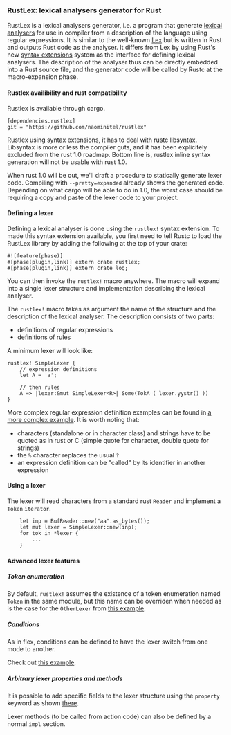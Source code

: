 ### RustLex: lexical analysers generator for Rust

RustLex is a lexical analysers generator, i.e. a program that generate [lexical analysers](http://en.wikipedia.org/wiki/Lexical_analysis) for use in compiler from a description of the language using regular expressions. It is similar to the well-known [Lex](http://en.wikipedia.org/wiki/Lex_(software)) but is written in Rust and outputs Rust code as the analyser.
It differs from Lex by using Rust's new [syntax extensions]() system as the interface for defining lexical analysers. The description of the analyser thus can be directly embedded into a Rust source file, and the generator code will be called by Rustc at the macro-expansion phase.

#### Rustlex availibility and rust compatibility

Rustlex is available through cargo.

```
[dependencies.rustlex]
git = "https://github.com/naominitel/rustlex"
```

Rustlex using syntax extensions, it has to deal with rustc libsyntax. Libsyntax is more or less the compiler guts, and it has been explicitely excluded from the rust 1.0 roadmap. Bottom line is, rustlex inline syntax generation will not be usable with rust 1.0.

When rust 1.0 will be out, we'll draft a procedure to statically generate lexer code. Compiling with `--pretty=expanded` already shows the generated code. Depending on what cargo will be able to do in 1.0, the worst case should be requiring a copy and paste of the lexer code to your project.

#### Defining a lexer

Defining a lexical analyser is done using the `rustlex!` syntax extension. To made this syntax extension available, you first need to tell Rustc to load the RustLex library by adding the following at the top of your crate:

```
#![feature(phase)]
#[phase(plugin,link)] extern crate rustlex;
#[phase(plugin,link)] extern crate log;
```

You can then invoke the `rustlex!` macro anywhere. The macro will expand into a single lexer structure and implementation describing the lexical analyser.

The `rustlex!` macro takes as argument the name of the structure and the description of the lexical analyser. The description consists of two parts:
* definitions of regular expressions
* definitions of rules

A minimum lexer will look like:

```
rustlex! SimpleLexer {
    // expression definitions
    let A = 'a';

    // then rules
    A => |lexer:&mut SimpleLexer<R>| Some(TokA ( lexer.yystr() ))
}
```

More complex regular expression definition examples can be found in [a more complex example](tests/complex.rs). It is worth noting that:
* characters (standalone or in character class) and strings have to be quoted as in rust or C (simple quote for character, double quote for strings)
* the `%` character replaces the usual `?`
* an expression definition can be "called" by its identifier in another expression

#### Using a lexer

The lexer will read characters from a standard rust `Reader` and implement a `Token` `iterator`.

```
    let inp = BufReader::new("aa".as_bytes());
    let mut lexer = SimpleLexer::new(inp);
    for tok in *lexer {
        ...
    }
```

#### Advanced lexer features

##### Token enumeration

By default, `rustlex!` assumes the existence of a token enumeration named `Token` in the same module, but this name can be overriden when needed as is the case for the `OtherLexer` from [this example](tests/simple.rs).

##### Conditions

As in flex, conditions can be defined to have the lexer switch from one mode to another.

Check out [this example](tests/condition.rs).

##### Arbitrary lexer properties and methods

It is possible to add specific fields to the lexer structure using the `property` keyword as shown [there](tests/properties.rs).

Lexer methods (to be called from action code) can also be defined by a normal `impl` section.
